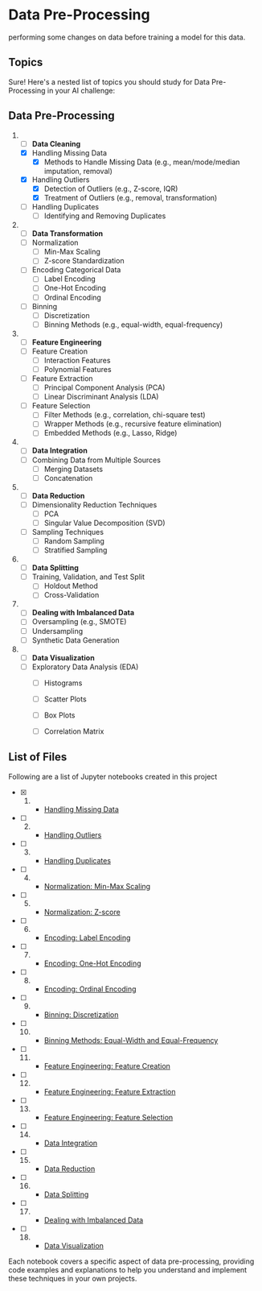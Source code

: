 # Data Pre-Processing

performing some changes on data before training a model for this data.

## Topics

Sure! Here's a nested list of topics you should study for Data Pre-Processing in your AI challenge:

## Data Pre-Processing

1. - [ ] **Data Cleaning**
   - [x] Handling Missing Data
     - [x] Methods to Handle Missing Data (e.g., mean/mode/median imputation, removal)
   - [x] Handling Outliers
     - [x] Detection of Outliers (e.g., Z-score, IQR)
     - [x] Treatment of Outliers (e.g., removal, transformation)
   - [ ] Handling Duplicates
     - [ ] Identifying and Removing Duplicates

2. - [ ] **Data Transformation**
   - [ ] Normalization
     - [ ] Min-Max Scaling
     - [ ] Z-score Standardization
   - [ ] Encoding Categorical Data
     - [ ] Label Encoding
     - [ ] One-Hot Encoding
     - [ ] Ordinal Encoding
   - [ ] Binning
     - [ ] Discretization
     - [ ] Binning Methods (e.g., equal-width, equal-frequency)

3. - [ ] **Feature Engineering**
   - [ ] Feature Creation
     - [ ] Interaction Features
     - [ ] Polynomial Features
   - [ ] Feature Extraction
     - [ ] Principal Component Analysis (PCA)
     - [ ] Linear Discriminant Analysis (LDA)
   - [ ] Feature Selection
     - [ ] Filter Methods (e.g., correlation, chi-square test)
     - [ ] Wrapper Methods (e.g., recursive feature elimination)
     - [ ] Embedded Methods (e.g., Lasso, Ridge)

4. - [ ] **Data Integration**
   - [ ] Combining Data from Multiple Sources
     - [ ] Merging Datasets
     - [ ] Concatenation

5. - [ ] **Data Reduction**
   - [ ] Dimensionality Reduction Techniques
     - [ ] PCA
     - [ ] Singular Value Decomposition (SVD)
   - [ ] Sampling Techniques
     - [ ] Random Sampling
     - [ ] Stratified Sampling

6. - [ ] **Data Splitting**
   - [ ] Training, Validation, and Test Split
     - [ ] Holdout Method
     - [ ] Cross-Validation

7. - [ ] **Dealing with Imbalanced Data**
   - [ ] Oversampling (e.g., SMOTE)
   - [ ] Undersampling
   - [ ] Synthetic Data Generation

8. - [ ] **Data Visualization**
   - [ ] Exploratory Data Analysis (EDA)
     - [ ] Histograms
     - [ ] Scatter Plots
     - [ ] Box Plots
     - [ ] Correlation Matrix


## List of Files

Following are a list of Jupyter notebooks created in this project

- [x] 1. - [Handling Missing Data](1-handling-missing-data.ipynb)
- [ ] 2. - [Handling Outliers](2-handling-outliers.ipynb)
- [ ] 3. - [Handling Duplicates](3-handling-duplicates.ipynb)
- [ ] 4. - [Normalization: Min-Max Scaling](4-normilization-min-max.ipynb)
- [ ] 5. - [Normalization: Z-score](5-normilization-z-score.ipynb)
- [ ] 6. - [Encoding: Label Encoding](6-encoding-label-encoding.ipynb)
- [ ] 7. - [Encoding: One-Hot Encoding](7-encoding-one-hot-encoding.ipynb)
- [ ] 8. - [Encoding: Ordinal Encoding](8-encoding-ordinal-encoding.ipynb)
- [ ] 9. - [Binning: Discretization](9-binning-discretization.ipynb)
- [ ] 10. - [Binning Methods: Equal-Width and Equal-Frequency](10-binning-methods-equal-width--equal-frequency.ipynb)
- [ ] 11. - [Feature Engineering: Feature Creation](11-fe-feature-creation.ipynb)
- [ ] 12. - [Feature Engineering: Feature Extraction](12-fe-feature-extraction.ipynb)
- [ ] 13. - [Feature Engineering: Feature Selection](13-fe-feature-selection.ipynb)
- [ ] 14. - [Data Integration](14-data-integration.ipynb)
- [ ] 15. - [Data Reduction](15-data-reduction.ipynb)
- [ ] 16. - [Data Splitting](16-data-splitting.ipynb)
- [ ] 17. - [Dealing with Imbalanced Data](17-dealing-with-imbalanced-data.ipynb)
- [ ] 18. - [Data Visualization](18-data-visualization.ipynb)

Each notebook covers a specific aspect of data pre-processing, providing code examples and explanations to help you understand and implement these techniques in your own projects.
